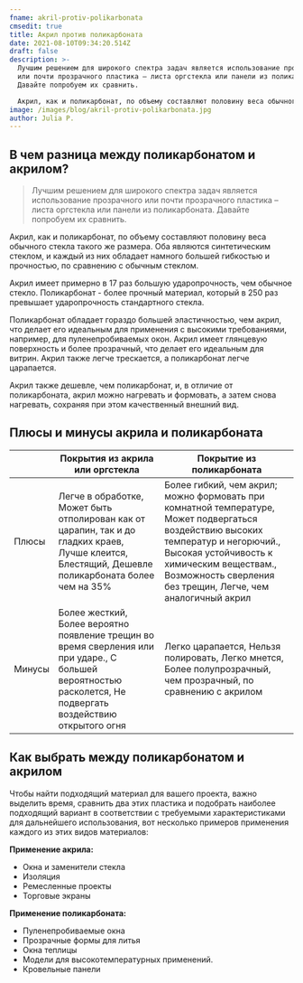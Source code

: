 ```yaml
---
fname: akril-protiv-polikarbonata
cmsedit: true
title: Акрил против поликарбоната
date: 2021-08-10T09:34:20.514Z
draft: false
description: >-
  Лучшим решением для широкого спектра задач является использование прозрачного
  или почти прозрачного пластика – листа оргстекла или панели из поликарбоната.
  Давайте попробуем их сравнить.

  Акрил, как и поликарбонат, по объему составляют половину веса обычного стекла такого же размера. Оба являются синтетическим стеклом, и каждый из них обладает намного большей гибкостью и прочностью, по сравнению с обычным стеклом.
image: /images/blog/akril-protiv-polikarbonata.jpg
author: Julia P.
---
```

## В чем разница между поликарбонатом и акрилом?

> Лучшим решением для широкого спектра задач является использование прозрачного или почти прозрачного пластика – листа оргстекла или панели из поликарбоната. Давайте попробуем их сравнить.

Акрил, как и поликарбонат, по объему составляют половину веса обычного стекла такого же размера. Оба являются синтетическим стеклом, и каждый из них обладает намного большей гибкостью и прочностью, по сравнению с обычным стеклом.

Акрил имеет примерно в 17 раз большую ударопрочность, чем обычное стекло. Поликарбонат - более прочный материал, который в 250 раз превышает ударопрочность стандартного стекла.

Поликарбонат обладает гораздо большей эластичностью, чем акрил, что делает его идеальным для применения с высокими требованиями, например, для пуленепробиваемых окон. Акрил имеет глянцевую поверхность и более прозрачный, что делает его идеальным для витрин. Акрил также легче трескается, а поликарбонат легче царапается.

Акрил также дешевле, чем поликарбонат, и, в отличие от поликарбоната, акрил можно нагревать и формовать, а затем снова нагревать, сохраняя при этом качественный внешний вид.

## Плюсы и минусы акрила и поликарбоната

|        | Покрытия из акрила или оргстекла                                                                                                                              | Покрытие из поликарбоната                                                                                                                                                                                                                        |
| ------ | ------------------------------------------------------------------------------------------------------------------------------------------------------------- | ------------------------------------------------------------------------------------------------------------------------------------------------------------------------------------------------------------------------------------------------ |
| Плюсы  | Легче в обработке, Может быть отполирован как от царапин, так и до гладких краев, Лучше клеится, Блестящий, Дешевле поликарбоната более чем на 35%            | Более гибкий, чем акрил; можно формовать при комнатной температуре, Может подвергаться воздействию высоких температур и негорючий., Высокая устойчивость к химическим веществам., Возможность сверления без трещин, Легче, чем аналогичный акрил |
| Минусы | Более жесткий, Более вероятно появление трещин во время сверления или при ударе., С большей вероятностью расколется, Не подвергать воздействию открытого огня | Легко царапается, Нельзя полировать, Легко мнется, Более полупрозрачный, чем прозрачный, по сравнению с акрилом                                                                                                                                  |

## Как выбрать между поликарбонатом и акрилом

Чтобы найти подходящий материал для вашего проекта, важно выделить время, сравнить два этих пластика и подобрать наиболее подходящий вариант в соответствии с требуемыми характеристиками для дальнейшего использования, вот несколько примеров применения каждого из этих видов материалов:

**Применение акрила:**

* Окна и заменители стекла
* Изоляция
* Ремесленные проекты
* Торговые экраны

**Применение поликарбоната:**

* Пуленепробиваемые окна
* Прозрачные формы для литья
* Окна теплицы
* Модели для высокотемпературных применений.
* Кровельные панели